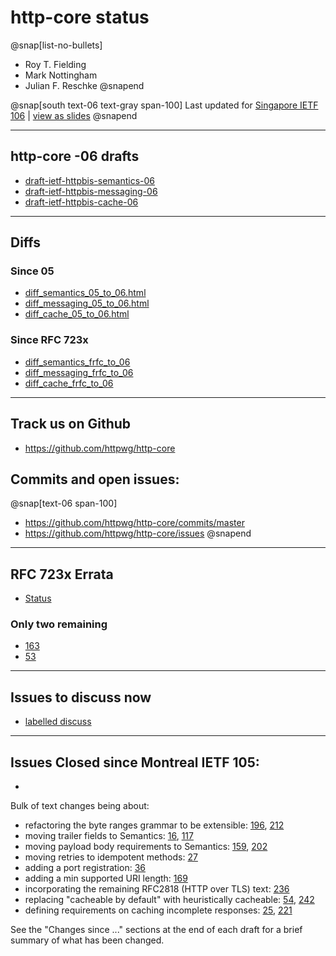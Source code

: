 # http-core status

@snap[list-no-bullets]
 - Roy T. Fielding
 - Mark Nottingham
 - Julian F. Reschke
@snapend

@snap[south text-06 text-gray span-100]
Last updated for [Singapore IETF 106](https://datatracker.ietf.org/meeting/106/agenda#2019-11-18-080000) | [view as slides](https://gitpitch.com/httpwg/http-core)
@snapend

---
  
## http-core -06 drafts

  - [draft-ietf-httpbis-semantics-06](https://tools.ietf.org/html/draft-ietf-httpbis-semantics-06)
  - [draft-ietf-httpbis-messaging-06](https://tools.ietf.org/html/draft-ietf-httpbis-messaging-06)
  - [draft-ietf-httpbis-cache-06](https://tools.ietf.org/html/draft-ietf-httpbis-cache-06)

---

## Diffs

### Since 05

  - [diff_semantics_05_to_06.html](https://httpwg.org/http-core/diffs/diff_semantics_05_to_06.html)
  - [diff_messaging_05_to_06.html](https://httpwg.org/http-core/diffs/diff_messaging_05_to_06.html)
  - [diff_cache_05_to_06.html](https://httpwg.org/http-core/diffs/diff_cache_05_to_06.html)

### Since RFC 723x

  - [diff_semantics_frfc_to_06](https://httpwg.org/http-core/diffs/diff_semantics_frfc_to_06.html)
  - [diff_messaging_frfc_to_06](https://httpwg.org/http-core/diffs/diff_messaging_frfc_to_06.html)
  - [diff_cache_frfc_to_06](https://httpwg.org/http-core/diffs/diff_cache_frfc_to_06.html)

---

## Track us on Github

  - https://github.com/httpwg/http-core

## Commits and open issues:

@snap[text-06 span-100]
  - https://github.com/httpwg/http-core/commits/master
  - https://github.com/httpwg/http-core/issues
@snapend

---

## RFC 723x Errata

  - [Status](https://httpwg.org/http-core/httpbis-errata-status.html)

### Only two remaining

 - [163](https://github.com/httpwg/http-core/issues/163)
 - [53](https://github.com/httpwg/http-core/issues/53)

---

## Issues to discuss now

  - [labelled discuss](https://github.com/httpwg/http-core/labels/discuss)

---

## Issues Closed since Montreal IETF 105:

  - [](https://github.com/httpwg/http-core/issues?utf8=%E2%9C%93&q=is%3Aissue+is%3Aclosed+closed%3A%3E2019-07-19+sort%3Acreated-asc)

Bulk of text changes being about:

 - refactoring the byte ranges grammar to be extensible: [196](https://github.com/httpwg/http-core/issues/196), [212](https://github.com/httpwg/http-core/issues/212)
 - moving trailer fields to Semantics: [16](https://github.com/httpwg/http-core/issues/16), [117](https://github.com/httpwg/http-core/issues/117)
 - moving payload body requirements to Semantics: [159](https://github.com/httpwg/http-core/issues/159), [202](https://github.com/httpwg/http-core/issues/202)
 - moving retries to idempotent methods: [27](https://github.com/httpwg/http-core/issues/27)
 - adding a port registration: [36](https://github.com/httpwg/http-core/issues/36)
 - adding a min supported URI length: [169](https://github.com/httpwg/http-core/issues/169)
 - incorporating the remaining RFC2818 (HTTP over TLS) text: [236](https://github.com/httpwg/http-core/issues/236)
 - replacing "cacheable by default" with heuristically cacheable: [54](https://github.com/httpwg/http-core/issues/54), [242](https://github.com/httpwg/http-core/issues/242)
 - defining requirements on caching incomplete responses: [25](https://github.com/httpwg/http-core/issues/25), [221](https://github.com/httpwg/http-core/issues/221)

See the "Changes since ..." sections at the end of each draft for a brief
summary of what has been changed.

